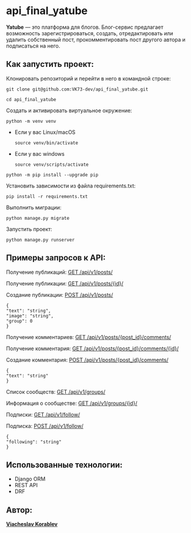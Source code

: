 # api_final_yatube
**Yatube** — это платформа для блогов. Блог-сервис предлагает возможность зарегистрироваться, создать, отредактировать или удалить собственный пост, прокомментировать пост другого автора и подписаться на него.

## Как запустить проект:

Клонировать репозиторий и перейти в него в командной строке:

```
git clone git@github.com:VK73-dev/api_final_yatube.git
```

```
cd api_final_yatube
```

Cоздать и активировать виртуальное окружение:

```
python -m venv venv
```

* Если у вас Linux/macOS

    ```
    source venv/bin/activate
    ```

* Если у вас windows

    ```
    source venv/scripts/activate
    ```

```
python -m pip install --upgrade pip
```

Установить зависимости из файла requirements.txt:

```
pip install -r requirements.txt
```

Выполнить миграции:

```
python manage.py migrate
```

Запустить проект:

```
python manage.py runserver
```

## Примеры запросов к API:
Получение публикаций: [GET /api/v1/posts/](http://127.0.0.1:8000/api/v1/posts/)

Получение публикации: [GET /api/v1/posts/{id}/](http://127.0.0.1:8000/api/v1/posts/{id}/)

Создание публикации: [POST /api/v1/posts/](http://127.0.0.1:8000/api/v1/posts/)
```
{
"text": "string",
"image": "string",
"group": 0
}
```

Получение комментариев: [GET /api/v1/posts/{post_id}/comments/](http://127.0.0.1:8000/api/v1/posts/{post_id}/comments/)

Получение комментария: [GET /api/v1/posts/{post_id}/comments/{id}/](http://127.0.0.1:8000/api/v1/posts/{post_id}/comments/{id}/)

Создание комментария: [POST /api/v1/posts/{post_id}/comments/](http://127.0.0.1:8000/api/v1/posts/{post_id}/comments/)
```
{
"text": "string"
}
```

Список сообществ: [GET /api/v1/groups/](http://127.0.0.1:8000/api/v1/groups/)

Информация о сообществе: [GET /api/v1/groups/{id}/](http://127.0.0.1:8000/api/v1/groups/{id}/)

Подписки: [GET /api/v1/follow/](http://127.0.0.1:8000/api/v1/follow/)

Подписка: [POST /api/v1/follow/](http://127.0.0.1:8000/api/v1/follow/)
```
{
"following": "string"
}
```
## Использованные технологии:
* Django ORM
* REST API
* DRF

## Автор:
**[Viacheslav Korablev](https://github.com/VK73-dev/)**

